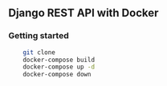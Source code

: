 ## Django REST API with Docker

### Getting started

```bash
    git clone
    docker-compose build
    docker-compose up -d
    docker-compose down
```
